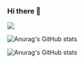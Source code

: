 ### Hi there 👋

<!--
**hwan0309/hwan0309** is a ✨ _special_ ✨ repository because its `README.md` (this file) appears on your GitHub profile.

Here are some ideas to get you started:

- 🔭 I’m currently working on ...
- 🌱 I’m currently learning ...
- 👯 I’m looking to collaborate on ...
- 🤔 I’m looking for help with ...
- 💬 Ask me about ...
- 📫 How to reach me: ...
- 😄 Pronouns: ...
- ⚡ Fun fact: ...
-->
<img src="https://img.shields.io/badge/문자-색코드?style=for-the-badge&logo=이미지 이름&logoColor=black">

![Anurag's GitHub stats](https://github-readme-stats.vercel.app/api?username=hwan0309&show_icons=true&theme=radical)

![Anurag's GitHub stats](https://github-readme-stats.vercel.app/api?username=hwan0309&show_icons=true&theme=radical)
